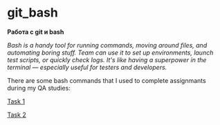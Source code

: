 # git_bash
**Работа с git и bash**

_Bash is a handy tool for running commands, moving around files, and automating boring stuff. Team can use it to set up environments, launch test scripts, or quickly check logs. It's like having a superpower in the terminal — especially useful for testers and developers._

There are some bash commands that I used to complete assignmants during my QA studies:

[Task 1](https://github.com/natlaxmat/git_bash/blob/main/bash1.txt)

[Task 2](https://github.com/natlaxmat/git_bash/blob/main/bash2.txt)

